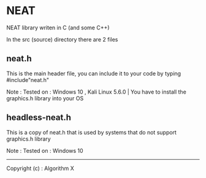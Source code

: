# NEAT
NEAT library writen in C (and some C++)

In the src (source) directory there are 2 files
	
## neat.h

This is the main header file, you can include it to your code by typing #include"neat.h"

Note : Tested on : Windows 10 , Kali Linux 5.6.0 | You have to install the graphics.h library into your OS

## headless-neat.h

This is a copy of neat.h that is used by systems that do not support graphics.h library

Note : Tested on : Windows 10

-------------------------------------------------------------

Copyright (c) : Algorithm X
